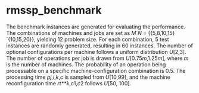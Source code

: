 # rmssp_benchmark
The benchmark instances are generated for evaluating the performance. The combinations of machines and jobs are set as *M*´*N* = {{5,8,10,15}´{10,15,20}}, yielding 12 problem size. For each combination, 5 test instances are randomly generated, resulting in 60 instances. The number of optional configurations per machine follows a uniform distribution *U*[2,3]. The number of operations per job is drawn from *U*[0.75*m*,1.25*m*], where *m* is the number of machines. The probability of an operation being processable on a specific machine-configuration combination is 0.5. The processing time *pj*,*i*,*k*,*c* is sampled from *U*[10,99], and the machine reconfiguration time *rt**k*,*c*1,*c*2 follows *U*[50, 100]. 
